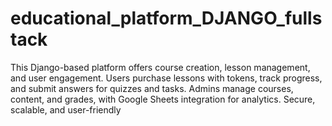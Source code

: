 # educational_platform_DJANGO_fullstack
This Django-based platform offers course creation, lesson management, and user engagement. Users purchase lessons with tokens, track progress, and submit answers for quizzes and tasks. Admins manage courses, content, and grades, with Google Sheets integration for analytics. Secure, scalable, and user-friendly
